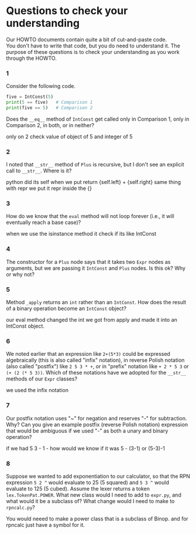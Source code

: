 # Questions to check your understanding

Our HOWTO documents contain quite a bit of cut-and-paste code.  
You don't have to write that code, but you do need to understand it. 
The purpose of these questions is to check your understanding as you 
work through the HOWTO.  

### 1 

Consider the following code. 
```python
five = IntConst(5)
print(5 == five)   # Comparison 1
print(five == 5)   # Comparison 2
```

Does the `__eq__` method of `IntConst` get called only in Comparison 
1, only in Comparison 2, in both, or in neither? 

only on 2 check value of object of 5 and integer of 5

### 2

I noted that `__str__` method of
`Plus` is recursive, but I don't see an explicit call to `__str__`. 
Where is it? 

python did its self when we put return {self.left} + {self.right} same thing with repr we put it repr inside the {}
### 3

How do we know that the `eval` method will not loop forever (i.e., 
it will eventually reach a base case)?

when we use the isinstance method it check if its like IntConst

### 4

The constructor for a `Plus` node says that it takes two `Expr` nodes
as arguments, but we are passing it `IntConst` and `Plus` nodes.  Is 
this ok?  Why or why not? 


### 5

Method `_apply` returns an `int` rather than an `IntConst`.
How does the result of a binary operation become an
`IntConst` object? 

our eval method changed the int we got from apply and made it into an IntConst object. 

### 6

We noted earlier that an expression like `2+(5*3)` could
be expressed algebraically (this is also called "infix" notation),
in reverse Polish notation (also called "postfix") like `2 5 3 * +`, or
in "prefix" notation like `+ 2 * 5 3` or `(+ (2 (* 5 3))`.  Which of 
these notations
have we adopted for the `__str__` methods of our `Expr` classes?

we used the infix notation 

### 7 

Our postfix notation uses "~" for negation and reserves
"-" for subtraction.  Why? Can you give an example 
postfix (reverse Polish notation) expression that
would be ambiguous if we used "-" as both a 
unary and binary operation? 

if we had 5 3 - 1 -
how would we know if it was
5 - (3-1) or (5-3)-1 



### 8

Suppose we wanted to add exponentiation to our calculator, so
that the RPN expression `5 2 ^` would evaluate to 25 (5 squared)
and `5 3 ^` would evaluate to 125 (5 cubed).  Assume the lexer
returns a token `lex.TokenPat.POWER`.  What new class would I
need to add to `expr.py`, and what would it be a subclass of? 
What change would I need to make to `rpncalc.py`?

You would neeed to make a power class that is a subclass of Binop. 
and for rpncalc just have a symbol for it. 